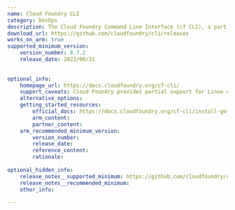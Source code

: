 ```yaml
---
name: Cloud Foundry CLI
category: DevOps
description: The Cloud Foundry Command Line Interface (cf CLI), a part of the Cloud Foundry ecosystem, is a tool that lets developers and operators interact with Cloud Foundry platforms, enabling application deployment, service management, and environment configuration from the terminal.
download_url: https://github.com/cloudfoundry/cli/releases
works_on_arm: true
supported_minimum_version:
    version_number: 8.7.2
    release_date: 2023/08/31
 
 
optional_info:
    homepage_url: https://docs.cloudfoundry.org/cf-cli/
    support_caveats: Cloud Foundry provides partial support for Linux on Arm64 (Aarch64). Full support has not yet been announced. For more information, please follow the ongoing Arm-related discussion [here](https://lists.cloudfoundry.org/g/cf-dev/topic/104584623).
    alternative_options:
    getting_started_resources:
        official_docs: https://docs.cloudfoundry.org/cf-cli/install-go-cli.html#pkg-linux
        arm_content:
        partner_content:
    arm_recommended_minimum_version:
        version_number:
        release_date:
        reference_content:
        rationale:
 
optional_hidden_info:
    release_notes__supported_minimum: https://github.com/cloudfoundry/cli/releases/tag/v8.7.2
    release_notes__recommended_minimum:
    other_info:
 
---
```

